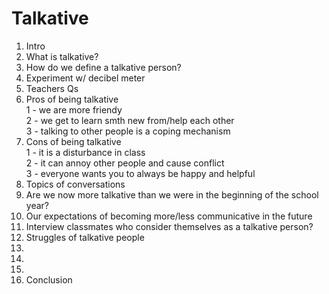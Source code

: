 # Talkative
1. Intro <br />
2. What is talkative? <br />
3. How do we define a talkative person? <br />
4. Experiment w/ decibel meter <br />
5. Teachers Qs <br />
6. Pros of being talkative <br />
    1 - we are more friendy <br />
    2 - we get to learn smth new from/help each other <br />
    3 - talking to other people is a coping mechanism <br />
7. Cons of being talkative <br />
    1 - it is a disturbance in class <br />
    2 - it can annoy other people and cause conflict <br />
    3 - everyone wants you to always be happy and helpful <br /> 
8. Topics of conversations <br />
9. Are we now more talkative than we were in the beginning of the school year? <br/>
10. Our expectations of becoming more/less communicative in the future <br />
11. Interview classmates who consider themselves as a talkative person? <br />
12. Struggles of talkative people <br />
13. <br />
14. <br />
15. <br />
16. Conclusion <br />
